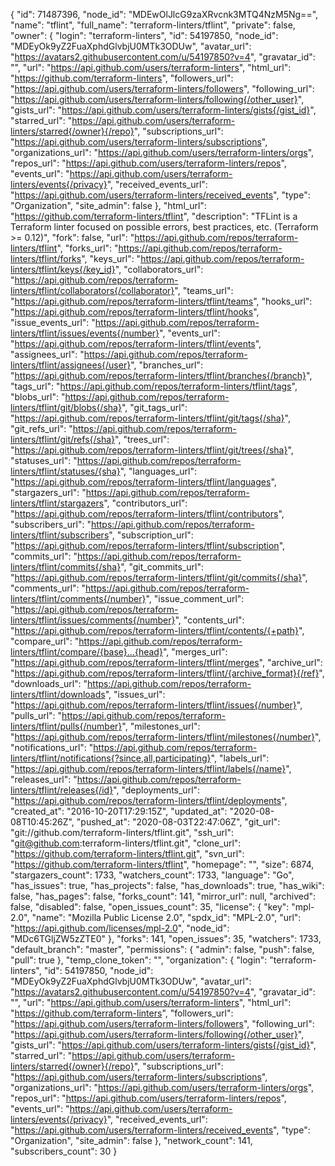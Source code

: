 {
  "id": 71487396,
  "node_id": "MDEwOlJlcG9zaXRvcnk3MTQ4NzM5Ng==",
  "name": "tflint",
  "full_name": "terraform-linters/tflint",
  "private": false,
  "owner": {
    "login": "terraform-linters",
    "id": 54197850,
    "node_id": "MDEyOk9yZ2FuaXphdGlvbjU0MTk3ODUw",
    "avatar_url": "https://avatars2.githubusercontent.com/u/54197850?v=4",
    "gravatar_id": "",
    "url": "https://api.github.com/users/terraform-linters",
    "html_url": "https://github.com/terraform-linters",
    "followers_url": "https://api.github.com/users/terraform-linters/followers",
    "following_url": "https://api.github.com/users/terraform-linters/following{/other_user}",
    "gists_url": "https://api.github.com/users/terraform-linters/gists{/gist_id}",
    "starred_url": "https://api.github.com/users/terraform-linters/starred{/owner}{/repo}",
    "subscriptions_url": "https://api.github.com/users/terraform-linters/subscriptions",
    "organizations_url": "https://api.github.com/users/terraform-linters/orgs",
    "repos_url": "https://api.github.com/users/terraform-linters/repos",
    "events_url": "https://api.github.com/users/terraform-linters/events{/privacy}",
    "received_events_url": "https://api.github.com/users/terraform-linters/received_events",
    "type": "Organization",
    "site_admin": false
  },
  "html_url": "https://github.com/terraform-linters/tflint",
  "description": "TFLint is a Terraform linter focused on possible errors, best practices, etc. (Terraform >= 0.12)",
  "fork": false,
  "url": "https://api.github.com/repos/terraform-linters/tflint",
  "forks_url": "https://api.github.com/repos/terraform-linters/tflint/forks",
  "keys_url": "https://api.github.com/repos/terraform-linters/tflint/keys{/key_id}",
  "collaborators_url": "https://api.github.com/repos/terraform-linters/tflint/collaborators{/collaborator}",
  "teams_url": "https://api.github.com/repos/terraform-linters/tflint/teams",
  "hooks_url": "https://api.github.com/repos/terraform-linters/tflint/hooks",
  "issue_events_url": "https://api.github.com/repos/terraform-linters/tflint/issues/events{/number}",
  "events_url": "https://api.github.com/repos/terraform-linters/tflint/events",
  "assignees_url": "https://api.github.com/repos/terraform-linters/tflint/assignees{/user}",
  "branches_url": "https://api.github.com/repos/terraform-linters/tflint/branches{/branch}",
  "tags_url": "https://api.github.com/repos/terraform-linters/tflint/tags",
  "blobs_url": "https://api.github.com/repos/terraform-linters/tflint/git/blobs{/sha}",
  "git_tags_url": "https://api.github.com/repos/terraform-linters/tflint/git/tags{/sha}",
  "git_refs_url": "https://api.github.com/repos/terraform-linters/tflint/git/refs{/sha}",
  "trees_url": "https://api.github.com/repos/terraform-linters/tflint/git/trees{/sha}",
  "statuses_url": "https://api.github.com/repos/terraform-linters/tflint/statuses/{sha}",
  "languages_url": "https://api.github.com/repos/terraform-linters/tflint/languages",
  "stargazers_url": "https://api.github.com/repos/terraform-linters/tflint/stargazers",
  "contributors_url": "https://api.github.com/repos/terraform-linters/tflint/contributors",
  "subscribers_url": "https://api.github.com/repos/terraform-linters/tflint/subscribers",
  "subscription_url": "https://api.github.com/repos/terraform-linters/tflint/subscription",
  "commits_url": "https://api.github.com/repos/terraform-linters/tflint/commits{/sha}",
  "git_commits_url": "https://api.github.com/repos/terraform-linters/tflint/git/commits{/sha}",
  "comments_url": "https://api.github.com/repos/terraform-linters/tflint/comments{/number}",
  "issue_comment_url": "https://api.github.com/repos/terraform-linters/tflint/issues/comments{/number}",
  "contents_url": "https://api.github.com/repos/terraform-linters/tflint/contents/{+path}",
  "compare_url": "https://api.github.com/repos/terraform-linters/tflint/compare/{base}...{head}",
  "merges_url": "https://api.github.com/repos/terraform-linters/tflint/merges",
  "archive_url": "https://api.github.com/repos/terraform-linters/tflint/{archive_format}{/ref}",
  "downloads_url": "https://api.github.com/repos/terraform-linters/tflint/downloads",
  "issues_url": "https://api.github.com/repos/terraform-linters/tflint/issues{/number}",
  "pulls_url": "https://api.github.com/repos/terraform-linters/tflint/pulls{/number}",
  "milestones_url": "https://api.github.com/repos/terraform-linters/tflint/milestones{/number}",
  "notifications_url": "https://api.github.com/repos/terraform-linters/tflint/notifications{?since,all,participating}",
  "labels_url": "https://api.github.com/repos/terraform-linters/tflint/labels{/name}",
  "releases_url": "https://api.github.com/repos/terraform-linters/tflint/releases{/id}",
  "deployments_url": "https://api.github.com/repos/terraform-linters/tflint/deployments",
  "created_at": "2016-10-20T17:29:15Z",
  "updated_at": "2020-08-08T10:45:26Z",
  "pushed_at": "2020-08-03T22:47:06Z",
  "git_url": "git://github.com/terraform-linters/tflint.git",
  "ssh_url": "git@github.com:terraform-linters/tflint.git",
  "clone_url": "https://github.com/terraform-linters/tflint.git",
  "svn_url": "https://github.com/terraform-linters/tflint",
  "homepage": "",
  "size": 6874,
  "stargazers_count": 1733,
  "watchers_count": 1733,
  "language": "Go",
  "has_issues": true,
  "has_projects": false,
  "has_downloads": true,
  "has_wiki": false,
  "has_pages": false,
  "forks_count": 141,
  "mirror_url": null,
  "archived": false,
  "disabled": false,
  "open_issues_count": 35,
  "license": {
    "key": "mpl-2.0",
    "name": "Mozilla Public License 2.0",
    "spdx_id": "MPL-2.0",
    "url": "https://api.github.com/licenses/mpl-2.0",
    "node_id": "MDc6TGljZW5zZTE0"
  },
  "forks": 141,
  "open_issues": 35,
  "watchers": 1733,
  "default_branch": "master",
  "permissions": {
    "admin": false,
    "push": false,
    "pull": true
  },
  "temp_clone_token": "",
  "organization": {
    "login": "terraform-linters",
    "id": 54197850,
    "node_id": "MDEyOk9yZ2FuaXphdGlvbjU0MTk3ODUw",
    "avatar_url": "https://avatars2.githubusercontent.com/u/54197850?v=4",
    "gravatar_id": "",
    "url": "https://api.github.com/users/terraform-linters",
    "html_url": "https://github.com/terraform-linters",
    "followers_url": "https://api.github.com/users/terraform-linters/followers",
    "following_url": "https://api.github.com/users/terraform-linters/following{/other_user}",
    "gists_url": "https://api.github.com/users/terraform-linters/gists{/gist_id}",
    "starred_url": "https://api.github.com/users/terraform-linters/starred{/owner}{/repo}",
    "subscriptions_url": "https://api.github.com/users/terraform-linters/subscriptions",
    "organizations_url": "https://api.github.com/users/terraform-linters/orgs",
    "repos_url": "https://api.github.com/users/terraform-linters/repos",
    "events_url": "https://api.github.com/users/terraform-linters/events{/privacy}",
    "received_events_url": "https://api.github.com/users/terraform-linters/received_events",
    "type": "Organization",
    "site_admin": false
  },
  "network_count": 141,
  "subscribers_count": 30
}
